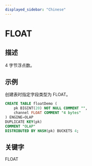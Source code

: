 ```yaml
---
displayed_sidebar: "Chinese"
---
```


# FLOAT

## 描述

4 字节浮点数。

## 示例

创建表时指定字段类型为 FLOAT。

```sql
CREATE TABLE floatDemo (
    pk BIGINT(20) NOT NULL COMMENT "",
    channel FLOAT COMMENT "4 bytes"
) ENGINE=OLAP 
DUPLICATE KEY(pk)
COMMENT "OLAP"
DISTRIBUTED BY HASH(pk) BUCKETS 4;
```

## 关键字

FLOAT

